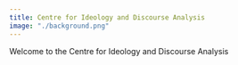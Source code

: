 ```yaml
---
title: Centre for Ideology and Discourse Analysis
image: "./background.png"
---
```


Welcome to the Centre for Ideology and Discourse Analysis